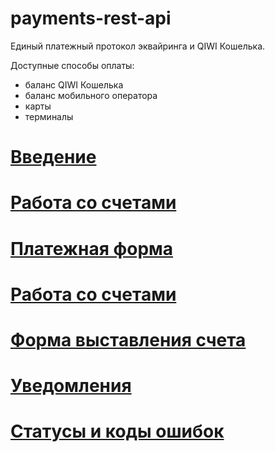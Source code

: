 # payments-rest-api
Единый платежный протокол эквайринга и QIWI Кошелька. 

Доступные способы оплаты:

- баланс QIWI Кошелька
- баланс мобильного оператора
- карты 
- терминалы

# [Введение](https://github.com/QIWI-API/bill-payments-rest-api-docs/blob/master/payments-rest-api_ru.html)
# [Работа со счетами](https://github.com/QIWI-API/bill-payments-rest-api-docs/blob/master/_payments_invoice_api_ru.html.md)
# [Платежная форма](https://github.com/QIWI-API/bill-payments-rest-api-docs/blob/master/_checkout_ru.html.md)
# [Работа со счетами](https://github.com/QIWI-API/bill-payments-rest-api-docs/blob/master/_payments_invoice_api_ru.html.md)
# [Форма выставления счета](https://github.com/QIWI-API/bill-payments-rest-api-docs/blob/master/_webform_ru.html.md)
# [Уведомления](https://github.com/QIWI-API/bill-payments-rest-api-docs/blob/master/_notification_ru.html.md)
# [Статусы и коды ошибок](https://github.com/QIWI-API/bill-payments-rest-api-docs/blob/master/_responces_ru.html.md)



